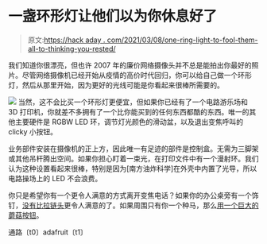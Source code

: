 # 一盏环形灯让他们以为你休息好了

> 原文:[https://hack aday . com/2021/03/08/one-ring-light-to-fool-them-all-to-thinking-you-rested/](https://hackaday.com/2021/03/08/one-ring-light-to-fool-them-all-into-thinking-youre-well-rested/)

我们知道你很漂亮，但也许 2007 年的廉价网络摄像头并不总是能拍出你最好的照片。尽管网络摄像机已经开始从疫情的高价时代回归，你可以给自己做一个环形灯，然后从那里开始，因为更好的光线可能是你看起来很棒所需要的。

[![](../Images/3ee96a5e22ac63038566e47d27d6d876.png)](https://hackaday.com/wp-content/uploads/2021/03/ring-light-guts.jpg) 当然，这不会比买一个环形灯更便宜，但如果你已经有了一个电路游乐场和 3D 打印机，你就差不多拥有了一个比你能买到的任何东西都酷的东西。唯一的其他主要硬件是 RGBW LED 环，调节灯光颜色的滑动盆，以及退出变焦呼叫的 clicky 小按钮。

业务部件安装在摄像机的正上方，因此唯一有足迹的部件是控制盒。无需为三脚架或其他吊杆腾出空间。如果你担心盯着一束光，在打印文件中有一个漫射环。我们认为这种设置看起来很棒，特别是因为[南方油炸科学]在外壳中内置了光导，所以电路操场上的 LED 不会浪费。

你只是希望你有一个更令人满意的方式离开变焦电话？如果你的办公桌旁有一个饰钉，[没有比拉链头](https://hackaday.com/2020/12/28/a-pull-chain-to-end-your-zoom-pain/)更令人满意的了。如果周围只有你一个种马，那么[用一个巨大的蘑菇按钮](https://hackaday.com/2021/02/04/zoom-out-of-the-classroom-with-a-mushroom-button/)。

通路〔t0〕adafruit〔t1〕